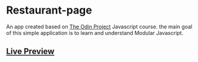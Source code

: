 # Restaurant-page

An app created based on [The Odin Project](https://www.theodinproject.com) Javascript course.
the main goal of this simple application is to learn and understand Modular Javascript.

## [Live Preview]()
